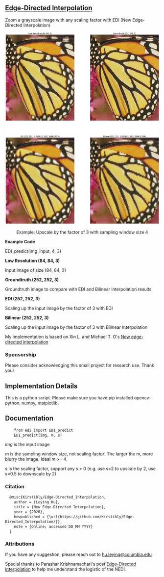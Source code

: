 ## [Edge-Directed Interpolation](http://chiranjivi.tripod.com/EDITut.html)

Zoom a grayscale image with any scaling factor with EDI (New Edge-Directed Interpolation)

<p align = 'center'>
<img src = 'images/math_psnr.png' height = '627px'>
</p>
<p align = 'center'>
Example: Upscale by the factor of 3 with sampling window size 4
</p>

**Example Code**

EDI_predict(img_input, 4, 3)

**Low Resolution (84, 84, 3)**

Input image of size (84, 84, 3)

**Groundtruth (252, 252, 3)**

Groundtruth image to compare with EDI and Bilinear Interpolation results

**EDI (252, 252, 3)**

Scaling up the input image by the factor of 3 with EDI

**Bilinear (252, 252, 3)**

Scaling up the input image by the factor of 3 with Bilinear Interpolation


My implementation is based on Xin L. and Michael T. O's [New edge-directed interpolation](https://ieeexplore.ieee.org/document/951537)

### Sponsorship

Please consider acknowledging this small project for research use. Thank you!

## Implementation Details

This is a python script. Please make sure you have pip installed opencv-python, numpy, matplotlib.

## Documentation

```
    from edi import EDI_predict
    EDI_predict(img, m, s)
```

*img* is the input image
    
*m* is the sampling window size, not scaling factor! The larger the m, more blurry the image. Ideal m >= 4. 

*s* is the scaling factor, support any s > 0 (e.g. use s=2 to upscale by 2, use s=0.5 to downscale by 2)

### Citation

```
  @misc{Kirstihly/Edge-Directed_Interpolation,
    author = {Leying Hu},
    title = {New Edge-Directed Interpolation},
    year = {2020},
    howpublished = {\url{https://github.com/Kirstihly/Edge-Directed_Interpolation/}},
    note = {Online; accessed DD MM YYYY} 
  }
```

### Attributions

If you have any suggestion, please reach out to hu.leying@columbia.edu

Special thanks to Parashar Krishnamachari's post [Edge-Directed Interpolation](http://chiranjivi.tripod.com/EDITut.html) to help me understand the logistic of the NEDI.

